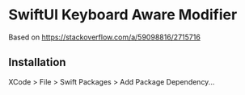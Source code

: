 # SwiftUI Keyboard Aware Modifier

Based on https://stackoverflow.com/a/59098816/2715716

## Installation

XCode > File > Swift Packages > Add Package Dependency...
